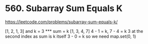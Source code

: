 # 560. Subarray Sum Equals K

https://leetcode.com/problems/subarray-sum-equals-k/

[1, 2, 1, 3] and k = 3
*** sum = k
[1, 3, 4, 7]
4 - 1 = k, 7 - 4 = k
3 at the second index as sum is k itself
3 - 0 = k
so we need map.set(0, 1)